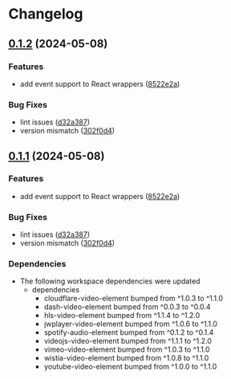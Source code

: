 # Changelog

## [0.1.2](https://github.com/muxinc/media-elements/compare/nextjs-v0.1.1...nextjs@0.1.2) (2024-05-08)


### Features

* add event support to React wrappers ([8522e2a](https://github.com/muxinc/media-elements/commit/8522e2a7dde94639029b45f52c63ccce77c89ac1))


### Bug Fixes

* lint issues ([d32a387](https://github.com/muxinc/media-elements/commit/d32a3874deb1e624f5c92d294aac776774d4da63))
* version mismatch ([302f0d4](https://github.com/muxinc/media-elements/commit/302f0d4714f36526eaf430991e1eabd2b8b8178c))

## [0.1.1](https://github.com/muxinc/media-elements/compare/nextjs-v0.1.0...nextjs@0.1.1) (2024-05-08)


### Features

* add event support to React wrappers ([8522e2a](https://github.com/muxinc/media-elements/commit/8522e2a7dde94639029b45f52c63ccce77c89ac1))


### Bug Fixes

* lint issues ([d32a387](https://github.com/muxinc/media-elements/commit/d32a3874deb1e624f5c92d294aac776774d4da63))
* version mismatch ([302f0d4](https://github.com/muxinc/media-elements/commit/302f0d4714f36526eaf430991e1eabd2b8b8178c))


### Dependencies

* The following workspace dependencies were updated
  * dependencies
    * cloudflare-video-element bumped from ^1.0.3 to ^1.1.0
    * dash-video-element bumped from ^0.0.3 to ^0.0.4
    * hls-video-element bumped from ^1.1.4 to ^1.2.0
    * jwplayer-video-element bumped from ^1.0.6 to ^1.1.0
    * spotify-audio-element bumped from ^0.1.2 to ^0.1.4
    * videojs-video-element bumped from ^1.1.1 to ^1.2.0
    * vimeo-video-element bumped from ^1.0.3 to ^1.1.0
    * wistia-video-element bumped from ^1.0.8 to ^1.1.0
    * youtube-video-element bumped from ^1.0.0 to ^1.1.0
